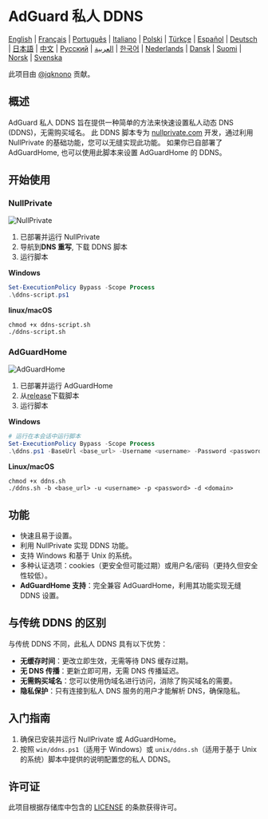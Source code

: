 # AdGuard 私人 DDNS

[English](readme.md) | [Français](readme.fr.md) | [Português](readme.pt.md) | [Italiano](readme.it.md) | [Polski](readme.pl.md) | [Türkçe](readme.tr.md) | [Español](readme.es.md) | [Deutsch](readme.de.md) | [日本語](readme.ja.md) | [中文](readme.zh.md) | [Русский](readme.ru.md) | [العربية](readme.ar.md) | [한국어](readme.ko.md) | [Nederlands](readme.nl.md) | [Dansk](readme.da.md) | [Suomi](readme.fi.md) | [Norsk](readme.no.md) | [Svenska](readme.sv.md)

此项目由 [@jqknono](https://github.com/jqknono) 贡献。

## 概述

AdGuard 私人 DDNS 旨在提供一种简单的方法来快速设置私人动态 DNS (DDNS)，无需购买域名。
此 DDNS 脚本专为 [nullprivate.com](https://nullprivate.com) 开发，通过利用 NullPrivate 的基础功能，您可以无缝实现此功能。
如果你已自部署了 AdGuardHome, 也可以使用此脚本来设置 AdGuardHome 的 DDNS。

## 开始使用

### NullPrivate

![NullPrivate](./assets/nullprivate.webp)

1. 已部署并运行 NullPrivate
2. 导航到**DNS 重写**, 下载 DDNS 脚本
3. 运行脚本

**Windows**

```powershell
Set-ExecutionPolicy Bypass -Scope Process
.\ddns-script.ps1
```

**linux/macOS**

```shell
chmod +x ddns-script.sh
./ddns-script.sh
```

### AdGuardHome

![AdGuardHome](./assets/adguardhome.webp)

1. 已部署并运行 AdGuardHome
2. 从[release](https://github.com/NullPrivate/nullprivate-ddns/releases)下载脚本
3. 运行脚本

**Windows**

```powershell
# 运行在本会话中运行脚本
Set-ExecutionPolicy Bypass -Scope Process
.\ddns.ps1 -BaseUrl <base_url> -Username <username> -Password <password> -Domain <domain>
```

**Linux/macOS**

```shell
chmod +x ddns.sh
./ddns.sh -b <base_url> -u <username> -p <password> -d <domain>
```

## 功能

- 快速且易于设置。
- 利用 NullPrivate 实现 DDNS 功能。
- 支持 Windows 和基于 Unix 的系统。
- 多种认证选项：cookies（更安全但可能过期）或用户名/密码（更持久但安全性较低）。
- **AdGuardHome 支持**：完全兼容 AdGuardHome，利用其功能实现无缝 DDNS 设置。

## 与传统 DDNS 的区别

与传统 DDNS 不同，此私人 DDNS 具有以下优势：

- **无缓存时间**：更改立即生效，无需等待 DNS 缓存过期。
- **无 DNS 传播**：更新立即可用，无需 DNS 传播延迟。
- **无需购买域名**：您可以使用伪域名进行访问，消除了购买域名的需要。
- **隐私保护**：只有连接到私人 DNS 服务的用户才能解析 DNS，确保隐私。

## 入门指南

1. 确保已安装并运行 NullPrivate 或 AdGuardHome。
2. 按照 `win/ddns.ps1`（适用于 Windows）或 `unix/ddns.sh`（适用于基于 Unix 的系统）脚本中提供的说明配置您的私人 DDNS。

## 许可证

此项目根据存储库中包含的 [LICENSE](LICENSE) 的条款获得许可。

